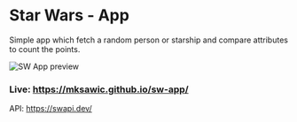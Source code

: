 # Star Wars - App
Simple app which fetch a random person or starship and compare attributes to count the points.

![SW App preview](https://i.imgur.com/uLAOFv4.png)

### Live: https://mksawic.github.io/sw-app/ 

API: https://swapi.dev/
